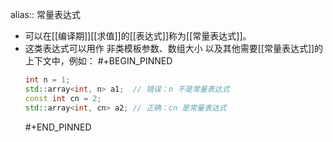 alias:: 常量表达式

- 可以在[[编译期]][[求值]]的[[表达式]]称为[[常量表达式]]。
- 这类表达式可以用作 非类模板参数、数组大小 以及其他需要[[常量表达式]]的上下文中，例如：
  #+BEGIN_PINNED
  ```cpp
  int n = 1;
  std::array<int, n> a1;  // 错误：n 不是常量表达式
  const int cn = 2;
  std::array<int, cn> a2; // 正确：cn 是常量表达式
  ```
  #+END_PINNED